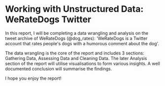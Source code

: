 # Working with Unstructured Data: WeRateDogs Twitter
In this report, I will be completing a data wrangling and analysis on the tweet archive of WeRateDogs (@dog_rates): 'WeRateDogs is a Twitter account that rates people's dogs with a humorous comment about the dog'.

The data wrangling is the core of the report and includes 3 sections: Gathering Data, Assessing Data and Cleaning Data. The later Analysis section of the report will utilise visualisations to form various insights. A well documented conclusion will summarise the findings.

I hope you enjoy the report!

